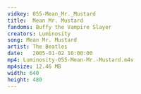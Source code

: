 ```yaml
---
vidkey: 055-Mean_Mr._Mustard
title:  Mean Mr. Mustard
fandoms: Buffy the Vampire Slayer
creators: Luminosity
song: Mean Mr. Mustard
artist: The Beatles
date:   2005-01-02 10:00:00
mp4: Luminosity-055-Mean-Mr.-Mustard.m4v
mp4size: 12.46 MB
width: 640
height: 480
---
```



  